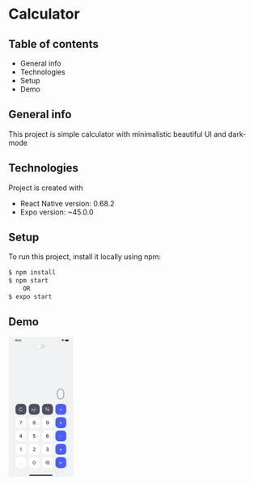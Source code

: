 # Calculator 

## Table of contents
* General info
* Technologies 
* Setup
* Demo

## General info
This project is simple calculator with minimalistic beautiful UI and dark-mode

## Technologies
Project is created with
* React Native version: 0.68.2
* Expo version: ~45.0.0

## Setup
To run this project, install it locally using npm:

```
$ npm install
$ npm start 
    OR
$ expo start
```
## Demo

<img src = "./assets/Simulator Screen Shot - iPhone 13 Pro Max - 2022-06-08 at 22.14.33.png" width="128"/>

